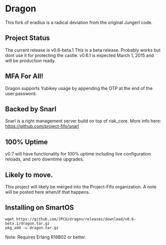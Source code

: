 # Dragon
This fork of eradius is a radical deviation from the original
Jungerl code. 

## Project Status
The current release is v0.6-beta.1
This is a beta release. Probably works but dont use it for protecting
the castle. v0.6.1 is expected March 1, 2015 and will be production ready.


## MFA For All!
Dragon supports Yubikey usage by appending the OTP at the end of the user password.


## Backed by Snarl
Snarl is a right management server build on top of riak_core. More info here:
https://github.com/project-fifo/snarl

## 100% Uptime
v0.7 will have functionality for 100% uptime including live configuration reloads,
and zero downtime upgrades.

## Likely to move.
This project will likely be merged into the Project-Fifo organization.
A note will be posted here when/if that happens.


## Installing on SmartOS

```
wget https://github.com/JPCU/dragon/releases/download/v0.6-beta.1/dragon.tar.gz
pkg_add -u dragon.tar.gz
```

Note: Requires Erlang R16B02 or better.
